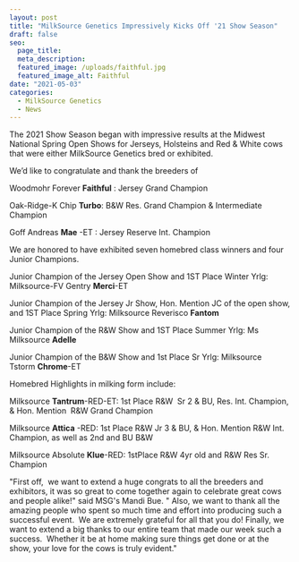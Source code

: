 ```yaml
---
layout: post
title: "MilkSource Genetics Impressively Kicks Off '21 Show Season"
draft: false
seo:
  page_title:
  meta_description:
  featured_image: /uploads/faithful.jpg
  featured_image_alt: Faithful
date: "2021-05-03"
categories: 
  - MilkSource Genetics
  - News
---
```


The 2021 Show Season began with impressive results at the Midwest National Spring Open Shows for Jerseys, Holsteins and Red & White cows that were either MilkSource Genetics bred or exhibited.

We’d like to congratulate and thank the breeders of

Woodmohr Forever **Faithful** : Jersey Grand Champion

Oak-Ridge-K Chip **Turbo**: B&W Res. Grand Champion & Intermediate Champion

Goff Andreas **Mae** \-ET : Jersey Reserve Int. Champion

We are honored to have exhibited seven homebred class winners and four Junior Champions.

Junior Champion of the Jersey Open Show and 1ST Place Winter Yrlg: Milksource-FV Gentry **Merci**\-ET

Junior Champion of the Jersey Jr Show, Hon. Mention JC of the open show, and 1ST Place Spring Yrlg: Milksource Reverisco **Fantom**

Junior Champion of the R&W Show and 1ST Place Summer Yrlg: Ms Milksource **Adelle**

Junior Champion of the B&W Show and 1st Place Sr Yrlg: Milksource Tstorm **Chrome**\-ET

Homebred Highlights in milking form include:

Milksource **Tantrum**\-RED-ET: 1st Place R&W  Sr 2 & BU, Res. Int. Champion, & Hon. Mention  R&W Grand Champion

Milksource **Attica** -RED: 1st Place R&W Jr 3 & BU, & Hon. Mention R&W Int. Champion, as well as 2nd and BU B&W

Milksource Absolute **Klue**\-RED: 1stPlace R&W 4yr old and R&W Res Sr. Champion

"First off,  we want to extend a huge congrats to all the breeders and exhibitors, it was so great to come together again to celebrate great cows and people alike!" said MSG's Mandi Bue. " Also, we want to thank all the amazing people who spent so much time and effort into producing such a successful event.  We are extremely grateful for all that you do! Finally, we want to extend a big thanks to our entire team that made our week such a success.  Whether it be at home making sure things get done or at the show, your love for the cows is truly evident."
